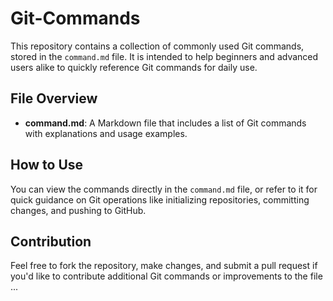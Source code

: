# Git-Commands

This repository contains a collection of commonly used Git commands, stored in the `command.md` file. It is intended to help beginners and advanced users alike to quickly reference Git commands for daily use.

## File Overview

- **command.md**: A Markdown file that includes a list of Git commands with explanations and usage examples.

## How to Use

You can view the commands directly in the `command.md` file, or refer to it for quick guidance on Git operations like initializing repositories, committing changes, and pushing to GitHub.

## Contribution

Feel free to fork the repository, make changes, and submit a pull request if you'd like to contribute additional Git commands or improvements to the file ...

